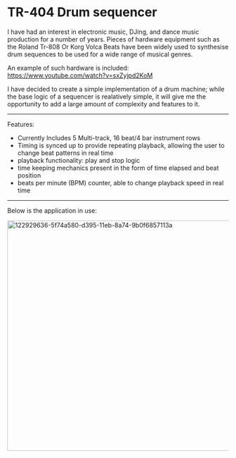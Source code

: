 
# TR-404 Drum sequencer

I have had an interest in electronic music, DJing, and dance music production for a number of years. 
Pieces of hardware equipment such as the Roland Tr-808 Or Korg Volca Beats have been widely used to synthesise drum sequences to be used for a wide range of musical genres.

An example of such hardware is included: https://www.youtube.com/watch?v=sxZyjpd2KoM

I have decided to create a simple implementation of a drum machine; while the base logic of a sequencer is realatively simple, it will give me the opportunity to 
add a large amount of complexity and features to it.

________________________________________________________________________________________________
Features:

- Currently Includes 5 Multi-track, 16 beat/4 bar instrument rows
- Timing is synced up to provide repeating playback, allowing the user to change beat patterns in real time 
- playback functionality: play and stop logic
- time keeping mechanics present in the form of time elapsed and beat position
- beats per minute (BPM) counter, able to change playback speed in real time 
________________________________________________________________________________________________
Below is the application in use: 

<img width="523" alt="122929636-5f74a580-d395-11eb-8a74-9b0f6857113a" src="https://user-images.githubusercontent.com/43319532/122930490-3c96c100-d396-11eb-9f22-42f4adb341a4.png">
